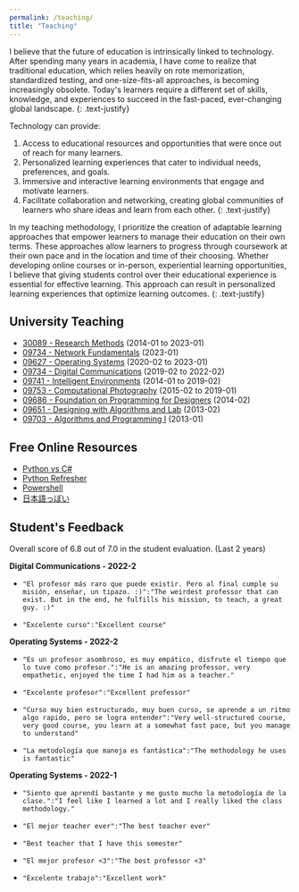 ```yaml
---
permalink: /teaching/
title: "Teaching"
---
```

I believe that the future of education is intrinsically linked to technology. After spending many years in academia, 
I have come to realize that traditional education, which relies heavily on rote memorization, standardized testing, 
and one-size-fits-all approaches, is becoming increasingly obsolete. Today's learners require a 
different set of skills, knowledge, and experiences to succeed in the fast-paced, ever-changing global landscape. 
{: .text-justify}

Technology can provide:
1. Access to educational resources and opportunities that were once out of reach for many learners. 
2. Personalized learning experiences that cater to individual needs, preferences, and goals. 
3. Immersive and interactive learning environments that engage and motivate learners. 
4. Facilitate collaboration and networking, creating global communities of learners who share ideas and learn from each other.
{: .text-justify}

In my teaching methodology, I prioritize the creation of adaptable learning approaches that empower learners to manage their education 
on their own terms. These approaches allow learners to progress through coursework at their own pace and in the location
and time of their choosing. Whether developing online courses or in-person, experiential learning opportunities, I believe 
that giving students control over their educational experience is essential for effective learning. 
This approach can result in personalized learning experiences that optimize learning outcomes.
{: .text-justify}

## University Teaching

- [30089 - Research Methods](course_ResearchMethod.md)                  (2014-01 to 2023-01)
- [09734 - Network Fundamentals](course_NetFund.md)                     (2023-01)
- [09627 - Operating Systems](course_OS.md)                             (2020-02 to 2023-01)
- [09734 - Digital Communications](course_DigiCom.md)                   (2019-02 to 2022-02)
- [09741 - Intelligent Environments](course_IntEnv.md)                  (2014-01 to 2019-02)
- [09753 - Computational Photography](course_CompFoto.md)               (2015-02 to 2019-01)
- [09686 - Foundation on Programming for Designers](course_FPD.md) 	    (2014-02)
- [09651 - Designing with Algorithms and Lab](course_DAL.md)			(2013-02)
- [09703 - Algorithms and Programming I](course_APO1.md) 	            (2013-01)

## Free Online Resources

- [Python vs C#](res_Programming.md)
- [Python Refresher](../PythonRefresher/)
- [Powershell](../PowershellWeb/)
- [日本語っぽい](../NihongoPoi/)

## Student's Feedback 

Overall score of 6.8 out of 7.0 in the student evaluation. (Last 2 years)

**Digital Communications - 2022-2**
*     "El profesor más raro que puede existir. Pero al final cumple su misión, enseñar, un tipazo. :)":"The weirdest professor that can exist. But in the end, he fulfills his mission, to teach, a great guy. :)"
*     "Excelente curso":"Excellent course"

**Operating Systems - 2022-2**
*     "Es un profesor asombroso, es muy empático, disfrute el tiempo que lo tuve como profesor.":"He is an amazing professor, very empathetic, enjoyed the time I had him as a teacher." 
*     "Excelente profesor":"Excellent professor"
*     "Curso muy bien estructurado, muy buen curso, se aprende a un ritmo algo rapido, pero se logra entender":"Very well-structured course, very good course, you learn at a somewhat fast pace, but you manage to understand" 
*     "La metodología que maneja es fantástica":"The methodology he uses is fantastic"

**Operating Systems - 2022-1**
*     "Siento que aprendí bastante y me gusto mucho la metodología de la clase.":"I feel like I learned a lot and I really liked the class methodology."
*     "El mejor teacher ever":"The best teacher ever"
*     "Best teacher that I have this semester"
*     "El mejor profesor <3":"The best professor <3"
*     "Excelente trabajo":"Excellent work"